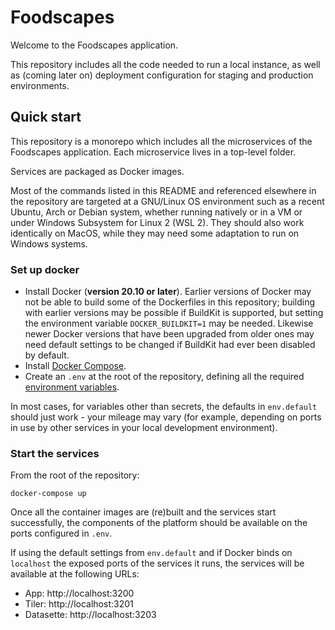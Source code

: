 # Foodscapes

Welcome to the Foodscapes application.

This repository includes all the code needed to run a local instance, as well
as (coming later on) deployment configuration for staging and production
environments.

## Quick start

This repository is a monorepo which includes all the microservices of the
Foodscapes application. Each microservice lives in a top-level folder.

Services are packaged as Docker images.

Most of the commands listed in this README and referenced elsewhere in the
repository are targeted at a GNU/Linux OS environment such as a recent Ubuntu,
Arch or Debian system, whether running natively or in a VM or under Windows
Subsystem for Linux 2 (WSL 2). They should also work identically on MacOS, while
they may need some adaptation to run on Windows systems.

### Set up docker

- Install Docker (**version 20.10 or later**). Earlier versions of Docker may
  not be able to build some of the Dockerfiles in this repository; building with
  earlier versions may be possible if BuildKit is supported, but setting the
  environment variable `DOCKER_BUILDKIT=1` may be needed. Likewise newer Docker
  versions that have been upgraded from older ones may need default settings to
  be changed if BuildKit had ever been disabled by default.
- Install [Docker Compose](https://docs.docker.com/compose/install/).
- Create an `.env` at the root of the repository, defining all the required
  [environment variables](./ENV_VARS.md).
  
In most cases, for variables other than secrets, the defaults in `env.default`
should just work - your mileage may vary (for example, depending on ports in use
by other services in your local development environment).

### Start the services

From the root of the repository:

`docker-compose up`

Once all the container images are (re)built and the services start successfully,
the components of the platform should be available on the ports configured in
`.env`.

If using the default settings from `env.default` and if Docker binds on
`localhost` the exposed ports of the services it runs, the services will be
available at the following URLs:

- App: http://localhost:3200
- Tiler: http://localhost:3201
- Datasette: http://localhost:3203
